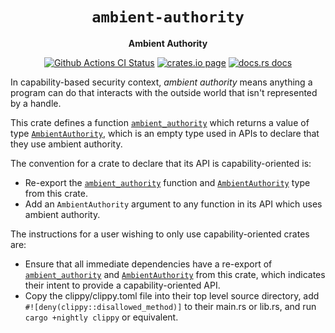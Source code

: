 <div align="center">
  <h1><code>ambient-authority</code></h1>

  <p>
    <strong>Ambient Authority</strong>
  </p>

  <p>
    <a href="https://github.com/sunfishcode/ambient-authority/actions?query=workflow%3ACI"><img src="https://github.com/sunfishcode/ambient-authority/workflows/CI/badge.svg" alt="Github Actions CI Status" /></a>
    <a href="https://crates.io/crates/ambient-authority"><img src="https://img.shields.io/crates/v/ambient-authority.svg" alt="crates.io page" /></a>
    <a href="https://docs.rs/ambient-authority"><img src="https://docs.rs/ambient-authority/badge.svg" alt="docs.rs docs" /></a>
  </p>
</div>

In capability-based security context, *ambient authority* means anything a
program can do that interacts with the outside world that isn't represented by
a handle.

This crate defines a function [`ambient_authority`] which returns a value of
type [`AmbientAuthority`], which is an empty type used in APIs to declare that
they use ambient authority.

The convention for a crate to declare that its API is capability-oriented is:
 - Re-export the [`ambient_authority`] function and [`AmbientAuthority`] type
   from this crate.
 - Add an `AmbientAuthority` argument to any function in its API which uses
   ambient authority.

The instructions for a user wishing to only use capability-oriented crates are:
 - Ensure that all immediate dependencies have a re-export of
   [`ambient_authority`] and [`AmbientAuthority`] from this crate, which
   indicates their intent to provide a capability-oriented API.
 - Copy the clippy/clippy.toml file into their top level source directory, add
   `#![deny(clippy::disallowed_method)]` to their main.rs or lib.rs, and run
   `cargo +nightly clippy` or equivalent.

[`AmbientAuthority`]: https://docs.rs/ambient-authority/latest/ambient_authority/struct.AmbientAuthority.html
[`ambient_authority`]: https://docs.rs/ambient-authority/latest/ambient_authority/func.ambient_authority.html
